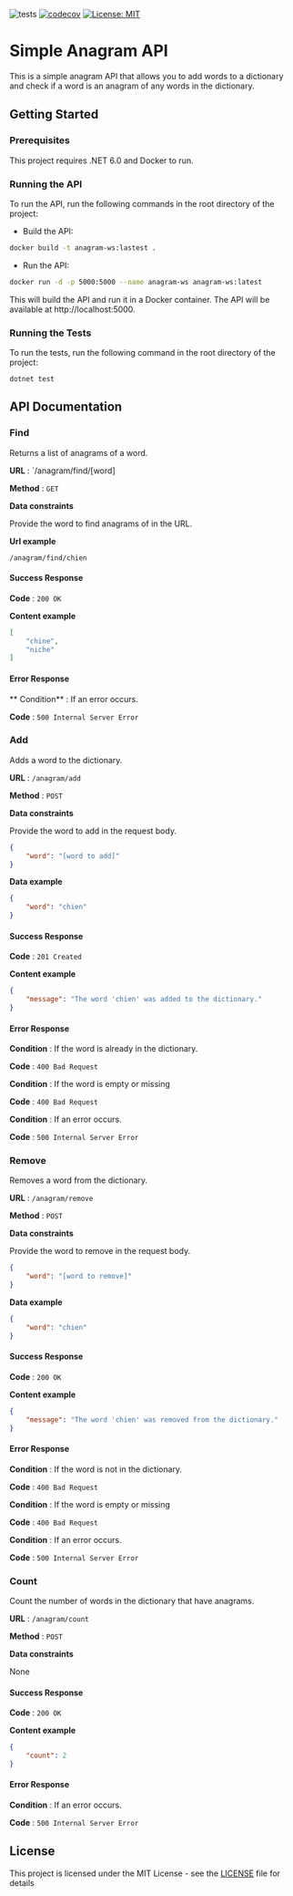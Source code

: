 ![tests](https://github.com/antoine2116/AnagramWS/actions/workflows/tests.yml/badge.svg)
[![codecov](https://codecov.io/gh/antoine2116/AnagramWS/graph/badge.svg?token=E35WE8EF7Y)](https://codecov.io/gh/antoine2116/AnagramWS)
[![License: MIT](https://img.shields.io/badge/License-MIT-yellow.svg)](https://opensource.org/licenses/MIT)

# Simple Anagram API

This is a simple anagram API that allows you to add words to a dictionary and 
check if a word is an anagram of any words in the dictionary.

## Getting Started

### Prerequisites

This project requires .NET 6.0 and Docker to run.

### Running the API

To run the API, run the following commands in the root directory of the project:

- Build the API:

```sh
docker build -t anagram-ws:lastest .
```

- Run the API:

```sh
docker run -d -p 5000:5000 --name anagram-ws anagram-ws:latest
```

This will build the API and run it in a Docker container. The API will be
available at http://localhost:5000.

### Running the Tests

To run the tests, run the following command in the root directory of the project:

```
dotnet test
```

## API Documentation

### Find

Returns a list of anagrams of a word.

**URL** : `/anagram/find/[word]

**Method** : `GET`

**Data constraints**

Provide the word to find anagrams of in the URL.

**Url example**

```
/anagram/find/chien
```
#### Success Response

**Code** : `200 OK`

**Content example**

```json
[
    "chine",
    "niche"
]
```
#### Error Response

** Condition** : If an error occurs.

**Code** : `500 Internal Server Error`

### Add

Adds a word to the dictionary.

**URL** : `/anagram/add`

**Method** : `POST`

**Data constraints**

Provide the word to add in the request body.

```json
{
    "word": "[word to add]"
}
```

**Data example**

```json
{
    "word": "chien"
}
```
#### Success Response

**Code** : `201 Created`

**Content example**

```json
{
    "message": "The word 'chien' was added to the dictionary."
}
```
#### Error Response

**Condition** : If the word is already in the dictionary.

**Code** : `400 Bad Request`

**Condition** : If the word is empty or missing

**Code** : `400 Bad Request`

**Condition** : If an error occurs.

**Code** : `500 Internal Server Error`

### Remove

Removes a word from the dictionary.

**URL** : `/anagram/remove`

**Method** : `POST`

**Data constraints**

Provide the word to remove in the request body.

```json
{
    "word": "[word to remove]"
}
```

**Data example**

```json
{
    "word": "chien"
}
```

#### Success Response

**Code** : `200 OK`

**Content example**

```json
{
    "message": "The word 'chien' was removed from the dictionary."
}
```

#### Error Response

**Condition** : If the word is not in the dictionary.

**Code** : `400 Bad Request`

**Condition** : If the word is empty or missing

**Code** : `400 Bad Request`

**Condition** : If an error occurs.

**Code** : `500 Internal Server Error`

### Count
Count the number of words in the dictionary that have anagrams.

**URL** : `/anagram/count`

**Method** : `POST`

**Data constraints**

None

#### Success Response

**Code** : `200 OK`

**Content example**

```json
{
    "count": 2
}
```

#### Error Response

**Condition** : If an error occurs.

**Code** : `500 Internal Server Error`

## License

This project is licensed under the MIT License - see the [LICENSE](LICENSE) file for details
